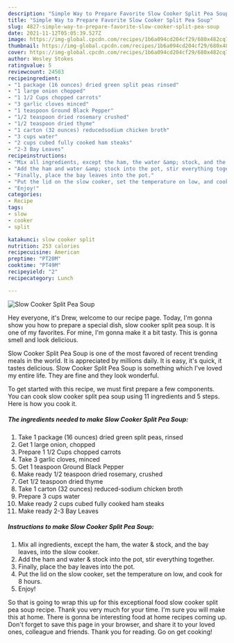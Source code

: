 ```yaml
---
description: "Simple Way to Prepare Favorite Slow Cooker Split Pea Soup"
title: "Simple Way to Prepare Favorite Slow Cooker Split Pea Soup"
slug: 4827-simple-way-to-prepare-favorite-slow-cooker-split-pea-soup
date: 2021-11-12T05:05:39.527Z
image: https://img-global.cpcdn.com/recipes/1b6a094cd204cf29/680x482cq70/slow-cooker-split-pea-soup-recipe-main-photo.jpg
thumbnail: https://img-global.cpcdn.com/recipes/1b6a094cd204cf29/680x482cq70/slow-cooker-split-pea-soup-recipe-main-photo.jpg
cover: https://img-global.cpcdn.com/recipes/1b6a094cd204cf29/680x482cq70/slow-cooker-split-pea-soup-recipe-main-photo.jpg
author: Wesley Stokes
ratingvalue: 5
reviewcount: 24503
recipeingredient:
- "1 package (16 ounces) dried green split peas rinsed"
- "1 large onion chopped"
- "1 1/2 Cups chopped carrots"
- "3 garlic cloves minced"
- "1 teaspoon Ground Black Pepper"
- "1/2 teaspoon dried rosemary crushed"
- "1/2 teaspoon dried thyme"
- "1 carton (32 ounces) reducedsodium chicken broth"
- "3 cups water"
- "2 cups cubed fully cooked ham steaks"
- "2-3 Bay Leaves"
recipeinstructions:
- "Mix all ingredients, except the ham, the water &amp; stock, and the bay leaves, into the slow cooker."
- "Add the ham and water &amp; stock into the pot, stir everything together."
- "Finally, place the bay leaves into the pot."
- "Put the lid on the slow cooker, set the temperature on low, and cook for 8 hours."
- "Enjoy!"
categories:
- Recipe
tags:
- slow
- cooker
- split

katakunci: slow cooker split 
nutrition: 253 calories
recipecuisine: American
preptime: "PT20M"
cooktime: "PT49M"
recipeyield: "2"
recipecategory: Lunch

---
```



![Slow Cooker Split Pea Soup](https://img-global.cpcdn.com/recipes/1b6a094cd204cf29/680x482cq70/slow-cooker-split-pea-soup-recipe-main-photo.jpg)

Hey everyone, it's Drew, welcome to our recipe page. Today, I'm gonna show you how to prepare a special dish, slow cooker split pea soup. It is one of my favorites. For mine, I'm gonna make it a bit tasty. This is gonna smell and look delicious.

Slow Cooker Split Pea Soup is one of the most favored of recent trending meals in the world. It is appreciated by millions daily. It is easy, it's quick, it tastes delicious. Slow Cooker Split Pea Soup is something which I've loved my entire life. They are fine and they look wonderful.




To get started with this recipe, we must first prepare a few components. You can cook slow cooker split pea soup using 11 ingredients and 5 steps. Here is how you cook it.

<!--inarticleads1-->

##### The ingredients needed to make Slow Cooker Split Pea Soup:

1. Take 1 package (16 ounces) dried green split peas, rinsed
1. Get 1 large onion, chopped
1. Prepare 1 1/2 Cups chopped carrots
1. Take 3 garlic cloves, minced
1. Get 1 teaspoon Ground Black Pepper
1. Make ready 1/2 teaspoon dried rosemary, crushed
1. Get 1/2 teaspoon dried thyme
1. Take 1 carton (32 ounces) reduced-sodium chicken broth
1. Prepare 3 cups water
1. Make ready 2 cups cubed fully cooked ham steaks
1. Make ready 2-3 Bay Leaves




<!--inarticleads2-->

##### Instructions to make Slow Cooker Split Pea Soup:

1. Mix all ingredients, except the ham, the water &amp; stock, and the bay leaves, into the slow cooker.
1. Add the ham and water &amp; stock into the pot, stir everything together.
1. Finally, place the bay leaves into the pot.
1. Put the lid on the slow cooker, set the temperature on low, and cook for 8 hours.
1. Enjoy!




So that is going to wrap this up for this exceptional food slow cooker split pea soup recipe. Thank you very much for your time. I'm sure you will make this at home. There is gonna be interesting food at home recipes coming up. Don't forget to save this page in your browser, and share it to your loved ones, colleague and friends. Thank you for reading. Go on get cooking!
